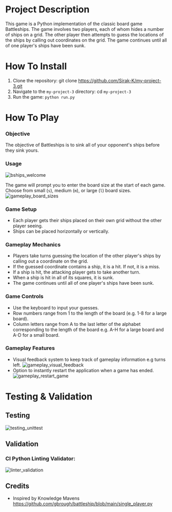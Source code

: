 
# Project Description
This game is a Python implementation of the classic board game Battleships. The game involves two players, each of whom hides a number of ships on a grid. The other player then attempts to guess the locations of the ships by calling out coordinates on the grid. The game continues until all of one player's ships have been sunk.

# How To Install
1.  Clone the repository: git clone https://github.com/Sirak-K/my-project-3.git
2.  Navigate to the `my-project-3` directory: cd `my-project-3`
3.  Run the game: `python run.py`
# How To Play

### Objective
The objective of Battleships is to sink all of your opponent's ships before they sink yours.

### Usage
![bships_welcome](https://user-images.githubusercontent.com/122515678/230918805-e31498ef-fdb9-45d8-abea-60e05d3dda3b.jpg)

The game will prompt you to enter the board size at the start of each game. Choose from small (`s`), medium (`m`), or large (`l`) board sizes.
![gameplay_board_sizes](https://user-images.githubusercontent.com/122515678/230918842-02f1108c-b9ad-46f7-89b6-cbeae81f4a74.png)


### Game Setup
-   Each player gets their ships placed on their own grid without the other player seeing.
-   Ships can be placed horizontally or vertically.

### Gameplay Mechanics
-   Players take turns guessing the location of the other player's ships by calling out a coordinate on the grid.
-   If the guessed coordinate contains a ship, it is a hit. If not, it is a miss.
-   If a ship is hit, the attacking player gets to take another turn.
-   When a ship is hit in all of its squares, it is sunk.
-   The game continues until all of one player's ships have been sunk.

### Game Controls
-   Use the keyboard to input your guesses.
-   Row numbers range from 1 to the length of the board (e.g. 1-8 for a large board).
-   Column letters range from A to the last letter of the alphabet corresponding to the length of the board e.g. A-H for a large board and A-D for a small board.

### Gameplay Features
- Visual feedback system to keep track of gameplay information e.g turns left.
![gameplay_visual_feedback](https://user-images.githubusercontent.com/122515678/230919069-d37a1efe-47dc-4eb3-9727-f27e403d87a5.png)
- Option to instantly restart the application when a game has ended.
![gameplay_restart_game](https://user-images.githubusercontent.com/122515678/230919589-0637077e-7a0b-4372-9ed7-43b29548cf5f.png)

# Testing & Validation
## Testing
![testing_unittest](https://user-images.githubusercontent.com/122515678/230919251-06805f47-7af5-48f9-b6b2-0a1da17ad62c.png)


## Validation
### CI Python Linting Validator:
![linter_validation](https://user-images.githubusercontent.com/122515678/230919337-8e8605b3-53db-4b01-8446-0f6636c46fe1.png)



## Credits
- Inspired by Knowledge Mavens
https://github.com/gbrough/battleship/blob/main/single_player.py
